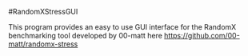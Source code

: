 #RandomXStressGUI

This program provides an easy to use GUI interface for the RandomX benchmarking tool developed by 00-matt here https://github.com/00-matt/randomx-stress